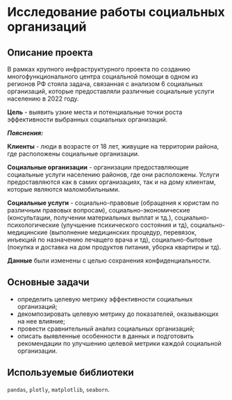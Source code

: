 
# Исследование работы социальных организаций

## Описание проекта

В рамках крупного инфраструктурного проекта по созданию многофункционального центра социальной помощи в одном из регионов РФ стояла задача, связанная с анализом 6 социальных организаций, которые предоставляли различные социальные услуги населению в 2022 году.

**Цель** - выявить узкие места и потенциальные точки роста эффективности выбранных социальных организаций.

***Пояснения:***

**Клиенты** - люди в возрасте от 18 лет, живущие на территории района, где расположены социальные организации.

**Социальные организации** - организации предоставляющие социальные услуги населению районов, где они расположены. Услуги предоставляются как в самих организациях, так и на дому клиентам, которые являются маломобильными.

**Социальные услуги** - социально-правовые (обращения к юристам по различным правовых вопросам), социально-экономические (консультации, получении материальных выплат и тд.), социально-психологические (улучшение психического состояния и тд), социально-медицинские (выполнение медицинских процедур, перевязок, инъекций по назначению лечащего врача и тд), социально-бытовые (покупка и доставка на дом продуктов питания, уборка квартиры и тд).

**Данные** были изменены с целью сохранения конфиденциальности.

## Основные задачи
- определить целевую метрику эффективности социальных организаций;
- декомпозировать целевую метрику до показателей, оказывающих на нее влияние;
- провести сравнительный анализ социальных организаций;
- описать выявленные особенности в данных и подготовить рекомендации по улучшению целевой метрики каждой социальной организации.

## Используемые библиотеки
<code>pandas</code>, <code>plotly</code>, <code>matplotlib</code>, <code>seaborn</code>.
